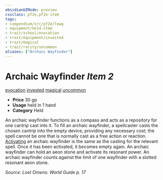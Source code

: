 ```yaml
---
obsidianUIMode: preview
cssclass: pf2e,pf2e-item
tags:
- compendium/src/pf2e/lowg
- equipment/held-item
- trait/school/evocation
- trait/equipment/invested
- trait/magical
- trait/rarity/uncommon
aliases: ["Archaic Wayfinder"]
---
```

# Archaic Wayfinder *Item 2*  
[evocation](evocation.md)  [invested](invested.md)  [magical](magical.md)  [uncommon](uncommon.md)  

- **Price** 30 gp
- **Usage** held in 1 hand
- **Category** Held

An archaic wayfinder functions as a compass and acts as a repository for one cantrip cast into it. To fill an archaic wayfinder, a spellcaster casts the chosen cantrip into the empty device, providing any necessary cost; the spell cannot be one that is normally cast as a free action or reaction. [Activating](activate-an-item.md) an archaic wayfinder is the same as the casting for the relevant spell. Once it has been activated, it becomes empty again. An archaic wayfinder can hold an aeon stone and activate its resonant power. An archaic wayfinder counts against the limit of one wayfinder with a slotted resonant aeon stone.

*Source: Lost Omens: World Guide p. 17*